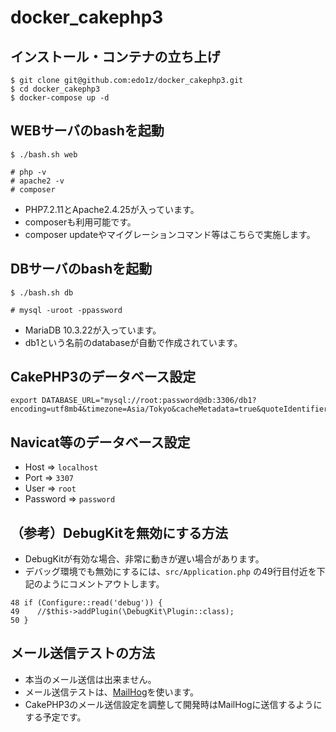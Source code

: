 docker_cakephp3
===

## インストール・コンテナの立ち上げ

```
$ git clone git@github.com:edo1z/docker_cakephp3.git
$ cd docker_cakephp3
$ docker-compose up -d
```

## WEBサーバのbashを起動

```
$ ./bash.sh web

# php -v
# apache2 -v
# composer
```

- PHP7.2.11とApache2.4.25が入っています。
- composerも利用可能です。
- composer updateやマイグレーションコマンド等はこちらで実施します。

## DBサーバのbashを起動

```
$ ./bash.sh db

# mysql -uroot -ppassword
```

- MariaDB 10.3.22が入っています。
- db1という名前のdatabaseが自動で作成されています。

## CakePHP3のデータベース設定

```
export DATABASE_URL="mysql://root:password@db:3306/db1?encoding=utf8mb4&timezone=Asia/Tokyo&cacheMetadata=true&quoteIdentifiers=false&persistent=false"
```

## Navicat等のデータベース設定

- Host => `localhost`
- Port => `3307`
- User => `root`
- Password => `password`

## （参考）DebugKitを無効にする方法

- DebugKitが有効な場合、非常に動きが遅い場合があります。
- デバッグ環境でも無効にするには、`src/Application.php` の49行目付近を下記のようにコメントアウトします。

```src/Application.php
48 if (Configure::read('debug')) {
49    //$this->addPlugin(\DebugKit\Plugin::class);
50 }
```

## メール送信テストの方法

- 本当のメール送信は出来ません。
- メール送信テストは、[MailHog](https://github.com/mailhog/MailHog)を使います。
- CakePHP3のメール送信設定を調整して開発時はMailHogに送信するようにする予定です。


